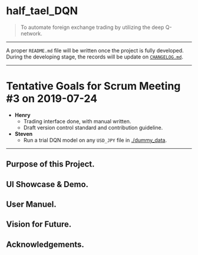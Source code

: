 # half_tael_DQN
> To automate foreign exchange trading by utilizing the deep Q-network.

---
A proper `README.md` file will be written once the project is fully developed. During the developing stage, the records will be update on [`CHANGELOG.md`](https://github.com/choH/half_tael_DQN/blob/master/CHANGELOG.md).

---
# Tentative Goals for Scrum Meeting #3 on 2019-07-24

* **Henry**
    * Trading interface done, with manual written.
    * Draft version control standard and contribution guideline.
* **Steven**
    * Run a trial DQN model on any `USD_JPY` file in [./dummy_data](https://github.com/choH/half_tael_DQN/tree/master/arena_data).

---
## Purpose of this Project.

## UI Showcase & Demo.

## User Manuel.

## Vision for Future.

## Acknowledgements.

